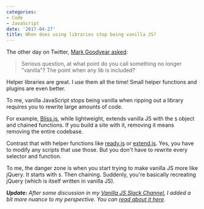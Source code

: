```yaml
---
categories:
- Code
- JavaScript
date: '2017-04-27'
title: When does using libraries stop being vanilla JS?
---
```


The other day on Twitter, <a href="https://twitter.com/markgdyr/status/853257694844727298">Mark Goodyear asked</a>:

<blockquote>
  Serious question, at what point do you call something no longer "vanilla"? The point when any lib is included?
</blockquote>

Helper libraries are great. I use them all the time! Small helper functions and plugins are even better.

To me, vanilla JavaScript stops being vanilla when ripping out a library requires you to rewrite large amounts of code.

For example, <a href="http://blissfuljs.com/docs.html">Bliss.js</a>, while lightweight, extends vanilla JS with the <code>$</code> object and chained functions. If you build a site with it, removing it means removing the entire codebase.

Contrast that with helper functions like <a href="https://github.com/cferdinandi/ready">ready.js</a> or <a href="https://github.com/cferdinandi/extend">extend.js</a>. Yes, you have to modify any scripts that use those. But you don't have to rewrite every selector and function.

To me, the danger zone is when you start trying to make vanilla JS more like jQuery. It starts with <code>$</code>. Then chaining. Suddenly, you're basically recreating jQuery (which is itself written in vanilla JS).

***Update:*** *After some discussion in my [Vanilla JS Slack Channel](/guides/), I added a bit more nuance to my perspective. You can [read about it here](/what-makes-vanilla-js-vanilla/).*